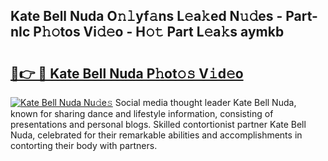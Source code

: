 ## Kate Bell Nuda O𝚗𝚕yf𝚊ns L𝚎a𝚔ed N𝚞𝚍es - Part-nIc P𝚑𝚘tos Vi𝚍𝚎o - H𝚘𝚝 Part L𝚎a𝚔s aymkb

# <h2><a href="http://kf2h3k7.oniu.top/?m=Kate+Bell+Nuda">🔗👉 🔴 Kate Bell Nuda P𝚑ot𝚘𝚜 V𝚒d𝚎o</a></h2>

[![Kate Bell Nuda Nu𝚍e𝚜](https://i.imgur.com/0qMVB7G.gif)](http://kf2h3k7.oniu.top/?m=Kate+Bell+Nuda)
Social media thought leader Kate Bell Nuda, known for sharing dance and lifestyle information, consisting of presentations and personal blogs. Skilled contortionist partner Kate Bell Nuda, celebrated for their remarkable abilities and accomplishments in contorting their body with partners.  
